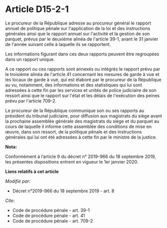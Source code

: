 # Article D15-2-1

Le procureur de la République adresse au procureur général le rapport annuel de politique pénale sur l'application de la loi
et des instructions générales ainsi que le rapport annuel sur l'activité et la gestion de son parquet, prévus par le deuxième
alinéa de l'article 39-1, avant le 31 janvier de l'année suivant celle à laquelle ils se rapportent. 

Les informations figurant dans ces deux rapports peuvent être regroupées dans un rapport unique. 

A ce rapport ou ces rapports sont annexés ou intégrés le rapport prévu par le troisième alinéa de l'article 41 concernant les
mesures de garde à vue et les locaux de garde à vue, qui est élaboré par le procureur de la République au vu, notamment, des
informations et des statistiques qui lui sont adressées à cette fin par les services et unités de police judiciaire de son
ressort ainsi que le rapport sur l'état et les délais de l'exécution des peines prévu par l'article 709-2. 

Le procureur de la République communique son ou ses rapports au président du   tribunal judiciaire, pour diffusion aux
magistrats du siège avant la prochaine assemblée générale des magistrats du siège et du parquet au cours de laquelle il
informe cette assemblée des conditions de mise en œuvre, dans son ressort, de la politique pénale et des instructions
générales qui lui ont été adressées à cette fin par le ministre de la justice.

**Nota:**

Conformément à l’article 9 du décret n° 2019-966 du 18 septembre 2019, les présentes dispositions entrent en vigueur le 1er
janvier 2020.

**Liens relatifs à cet article**

_Modifié par_:

  - Décret n°2019-966 du 18 septembre 2019 - art. 8

_Cite_:

  - Code de procédure pénale - art. 39-1
  - Code de procédure pénale - art. 41
  - Code de procédure pénale - art. 709-2
